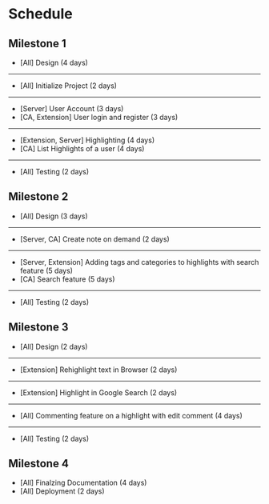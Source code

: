 # Schedule


## Milestone 1

* [All] Design (4 days)

---

* [All] Initialize Project (2 days)

---

* [Server] User Account (3 days)
* [CA, Extension] User login and register (3 days)

---

* [Extension, Server] Highlighting (4 days)
* [CA] List Highlights of a user (4 days)

---

* [All] Testing (2 days)


## Milestone 2

* [All] Design (3 days)

---

* [Server, CA] Create note on demand (2 days)

---

* [Server, Extension] Adding tags and categories to highlights with search feature (5 days)
* [CA] Search feature (5 days)

---

* [All] Testing (2 days)


## Milestone 3

* [All] Design (2 days)

---

* [Extension] Rehighlight text in Browser (2 days)

---

* [Extension] Highlight in Google Search (2 days)

---

* [All] Commenting feature on a highlight with edit comment (4 days)

---

* [All] Testing (2 days)


## Milestone 4

* [All] Finalzing Documentation (4 days)
* [All] Deployment (2 days)


